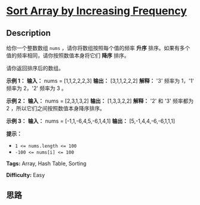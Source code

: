 # [Sort Array by Increasing Frequency][title]

## Description

给你一个整数数组 `nums` ，请你将数组按照每个值的频率 **升序** 排序。如果有多个值的频率相同，请你按照数值本身将它们 **降序** 排序。

请你返回排序后的数组。

**示例 1：**
            **输入：** nums = [1,1,2,2,2,3]    **输出：** [3,1,1,2,2,2]    **解释：** '3' 频率为 1，'1' 频率为 2，'2' 频率为 3 。    

**示例 2：**
            **输入：** nums = [2,3,1,3,2]    **输出：** [1,3,3,2,2]    **解释：** '2' 和 '3' 频率都为 2 ，所以它们之间按照数值本身降序排序。    

**示例 3：**
            **输入：** nums = [-1,1,-6,4,5,-6,1,4,1]    **输出：** [5,-1,4,4,-6,-6,1,1,1]

**提示：**

  * `1 <= nums.length <= 100`
  * `-100 <= nums[i] <= 100`


**Tags:** Array, Hash Table, Sorting

**Difficulty:** Easy

## 思路

[title]: https://leetcode-cn.com/problems/sort-array-by-increasing-frequency

